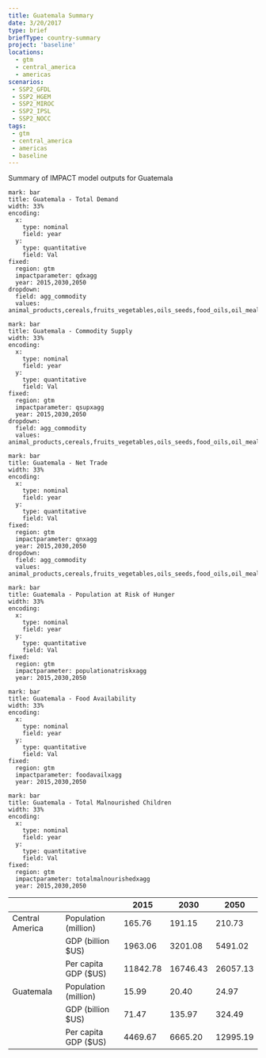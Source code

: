 ```yaml
---
title: Guatemala Summary
date: 3/20/2017
type: brief
briefType: country-summary
project: 'baseline'
locations:
  - gtm
  - central_america
  - americas
scenarios:
 - SSP2_GFDL
 - SSP2_HGEM
 - SSP2_MIROC
 - SSP2_IPSL
 - SSP2_NOCC
tags:
 - gtm
 - central_america
 - americas
 - baseline
---
```

Summary of IMPACT model outputs for Guatemala

```chart
mark: bar
title: Guatemala - Total Demand
width: 33%
encoding:
  x:
    type: nominal
    field: year
  y:
    type: quantitative
    field: Val
fixed:
  region: gtm
  impactparameter: qdxagg
  year: 2015,2030,2050
dropdown:
  field: agg_commodity
  values: animal_products,cereals,fruits_vegetables,oils_seeds,food_oils,oil_meals,other,pulses,roots_tubers,sugar
```

```chart
mark: bar
title: Guatemala - Commodity Supply
width: 33%
encoding:
  x:
    type: nominal
    field: year
  y:
    type: quantitative
    field: Val
fixed:
  region: gtm
  impactparameter: qsupxagg
  year: 2015,2030,2050
dropdown:
  field: agg_commodity
  values: animal_products,cereals,fruits_vegetables,oils_seeds,food_oils,oil_meals,other,pulses,roots_tubers,sugar
```

```chart
mark: bar
title: Guatemala - Net Trade
width: 33%
encoding:
  x:
    type: nominal
    field: year
  y:
    type: quantitative
    field: Val
fixed:
  region: gtm
  impactparameter: qnxagg
  year: 2015,2030,2050
dropdown:
  field: agg_commodity
  values: animal_products,cereals,fruits_vegetables,oils_seeds,food_oils,oil_meals,other,pulses,roots_tubers,sugar
```

```chart
mark: bar
title: Guatemala - Population at Risk of Hunger
width: 33%
encoding:
  x:
    type: nominal
    field: year
  y:
    type: quantitative
    field: Val
fixed:
  region: gtm
  impactparameter: populationatriskxagg
  year: 2015,2030,2050
```

```chart
mark: bar
title: Guatemala - Food Availability
width: 33%
encoding:
  x:
    type: nominal
    field: year
  y:
    type: quantitative
    field: Val
fixed:
  region: gtm
  impactparameter: foodavailxagg
  year: 2015,2030,2050
```

```chart
mark: bar
title: Guatemala - Total Malnourished Children
width: 33%
encoding:
  x:
    type: nominal
    field: year
  y:
    type: quantitative
    field: Val
fixed:
  region: gtm
  impactparameter: totalmalnourishedxagg
  year: 2015,2030,2050
```

|   |   | 2015 | 2030 | 2050 |
|---|---|---|---|---|
| Central America | Population (million) | 165.76 | 191.15 | 210.73 |
|  | GDP (billion $US) | 1963.06 | 3201.08 | 5491.02 |
|  | Per capita GDP ($US) | 11842.78 | 16746.43 | 26057.13 |
| Guatemala | Population (million) | 15.99 | 20.40 | 24.97 |
|  | GDP (billion $US) | 71.47 | 135.97 | 324.49 |
|  | Per capita GDP ($US) | 4469.67| 6665.20| 12995.19|
